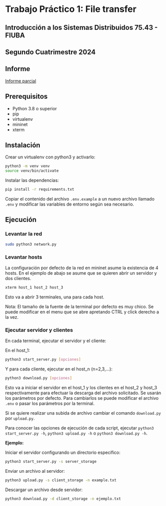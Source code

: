 # Trabajo Práctico 1: File transfer
## Introducción a los Sistemas Distribuidos 75.43 - FIUBA
## Segundo Cuatrimestre 2024

## Informe
[Informe parcial](https://docs.google.com/document/d/1BjUDHfSUKQ9G3T0JJl2o70lr9v94gR4wcN5Qd0Qy0Tk/edit?usp=sharing)

## Prerequisitos
- Python 3.8 o superior
- pip
- virtualenv
- mininet
- xterm

## Instalación
Crear un virtualenv con python3 y activarlo:

```bash
python3 -m venv venv
source venv/bin/activate
```

Instalar las dependencias:

```bash
pip install -r requirements.txt
```

Copiar el contenido del archivo `.env.example` a un nuevo archivo llamado `.env` y modificar las variables de entorno
según sea necesario.

## Ejecución
### Levantar la red
```bash
sudo python3 network.py
```

### Levantar hosts
La configuración por defecto de la red en mininet asume la existencia de 4 hosts. En el ejemplo de abajo se asume que
se quieren abrir un servidor y dos clientes.

```bash
xterm host_1 host_2 host_3
```

Esto va a abrir 3 terminales, una para cada host.

Nota: El tamaño de la fuente de la terminal por defecto es muy chico. Se puede modificar en el menu que se abre 
apretando CTRL y click derecho a la vez.

### Ejecutar servidor y clientes
En cada terminal, ejecutar el servidor y el cliente:

En el host_1:
```bash
python3 start_server.py [opciones]
```

Y para cada cliente, ejecutar en el host_n (n=2,3,...):
```bash
python3 download.py [opciones]
```


Esto va a iniciar el servidor en el host_1 y los clientes en el host_2 y host_3 respectivamente para efectuar la 
descarga del archivo solicitado. Se usarán los parámetros por defecto. Para cambiarlos se puede modificar el archivo 
`.env` o pasar los parámetros por la terminal.

Si se quiere realizar una subida de archivo cambiar el comando `download.py` por `upload.py`. 

Para conocer las opciones de ejecución de cada script, ejecutar `python3 start_server.py -h`, `python3 upload.py -h` o 
`python3 download.py -h`.

**Ejemplo:**

Iniciar el servidor configurando un directorio específico:
```bash
python3 start_server.py -s server_storage
```

Enviar un archivo al servidor:
```bash
python3 upload.py -s client_storage -n example.txt
```

Descargar un archivo desde servidor:
```bash
python3 download.py -d client_storage -n ejemplo.txt
```